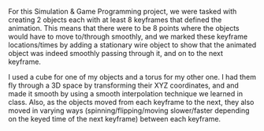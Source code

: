 For this Simulation & Game Programming project, we were tasked with creating 2 objects each with at least 8 keyframes that defined the animation.
This means that there were to be 8 points where the objects would have to move to/through smoothly, and we marked these keyframe locations/times
by adding a stationary wire object to show that the animated object was indeed smoothly passing through it, and on to the next keyframe.

I used a cube for one of my objects and a torus for my other one. I had them fly through a 3D space by transforming their XYZ coordinates, and 
and made it smooth by using a smooth interpolation technique we learned in class. Also, as the objects moved from each keyframe to the next, they also
moved in varying ways (spinning/flipping/moving slower/faster depending on the keyed time of the next keyframe) between each keyframe.
